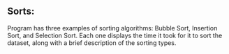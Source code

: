 ## Sorts:
Program has three examples of sorting algorithms: Bubble Sort, Insertion Sort, and Selection Sort. Each one displays the time
it took for it to sort the dataset, along with a brief description of the sorting types. 

